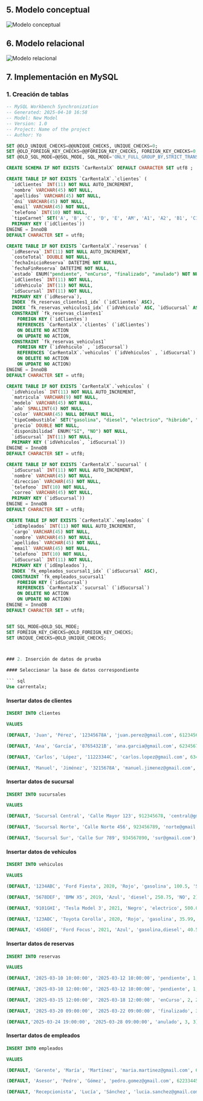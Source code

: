 ## 5. Modelo conceptual

![Modelo conceptual](./capturas/modelo.conceptual.png)

## 6. Modelo relacional

![Modelo relacional](./capturas/modelo.relacional.png)

## 7. Implementación en MySQL

### 1. Creación de tablas

```sql
-- MySQL Workbench Synchronization
-- Generated: 2025-04-10 16:58
-- Model: New Model
-- Version: 1.0
-- Project: Name of the project
-- Author: Yo

SET @OLD_UNIQUE_CHECKS=@@UNIQUE_CHECKS, UNIQUE_CHECKS=0;
SET @OLD_FOREIGN_KEY_CHECKS=@@FOREIGN_KEY_CHECKS, FOREIGN_KEY_CHECKS=0;
SET @OLD_SQL_MODE=@@SQL_MODE, SQL_MODE='ONLY_FULL_GROUP_BY,STRICT_TRANS_TABLES,NO_ZERO_IN_DATE,NO_ZERO_DATE,ERROR_FOR_DIVISION_BY_ZERO,NO_ENGINE_SUBSTITUTION';

CREATE SCHEMA IF NOT EXISTS `CarRentalX` DEFAULT CHARACTER SET utf8 ;

CREATE TABLE IF NOT EXISTS `CarRentalX`.`clientes` (
  `idClientes` INT(11) NOT NULL AUTO_INCREMENT,
  `nombre` VARCHAR(45) NOT NULL,
  `apellidos` VARCHAR(45) NOT NULL,
  `dni` VARCHAR(45) NOT NULL,
  `email` VARCHAR(45) NOT NULL,
  `telefono` INT(10) NOT NULL,
  `tipoCarnet` SET('A', 'B', 'C', 'D', 'E', 'AM', 'A1', 'A2', 'B1', 'C1', 'D1', 'BE', 'C1E', 'CE', 'D1E', 'DE') NOT NULL,
  PRIMARY KEY (`idClientes`))
ENGINE = InnoDB
DEFAULT CHARACTER SET = utf8;

CREATE TABLE IF NOT EXISTS `CarRentalX`.`reservas` (
  `idReserva` INT(11) NOT NULL AUTO_INCREMENT,
  `costeTotal` DOUBLE NOT NULL,
  `fechaInicioReserva` DATETIME NOT NULL,
  `fechaFinReserva` DATETIME NOT NULL,
  `estado` ENUM("pendiente", "enCurso", "finalizado", "anulado") NOT NULL,
  `idClientes` INT(11) NOT NULL,
  `idVehiculo` INT(11) NOT NULL,
  `idSucursal` INT(11) NOT NULL,
  PRIMARY KEY (`idReserva`),
  INDEX `fk_reservas_clientes1_idx` (`idClientes` ASC),
  INDEX `fk_reservas_vehiculos1_idx` (`idVehiculo` ASC, `idSucursal` ASC),
  CONSTRAINT `fk_reservas_clientes1`
    FOREIGN KEY (`idClientes`)
    REFERENCES `CarRentalX`.`clientes` (`idClientes`)
    ON DELETE NO ACTION
    ON UPDATE NO ACTION,
  CONSTRAINT `fk_reservas_vehiculos1`
    FOREIGN KEY (`idVehiculo` , `idSucursal`)
    REFERENCES `CarRentalX`.`vehiculos` (`idVehiculos` , `idSucursal`)
    ON DELETE NO ACTION
    ON UPDATE NO ACTION)
ENGINE = InnoDB
DEFAULT CHARACTER SET = utf8;

CREATE TABLE IF NOT EXISTS `CarRentalX`.`vehiculos` (
  `idVehiculos` INT(11) NOT NULL AUTO_INCREMENT,
  `matricula` VARCHAR(9) NOT NULL,
  `modelo` VARCHAR(45) NOT NULL,
  `año` SMALLINT(4) NOT NULL,
  `color` VARCHAR(45) NULL DEFAULT NULL,
  `tipoCombustible` SET("gasolina", "diesel", "electrico", "hibrido", "gas", "hidrogeno") NOT NULL,
  `precio` DOUBLE NOT NULL,
  `disponibilidad` ENUM("SI", "NO") NOT NULL,
  `idSucursal` INT(11) NOT NULL,
  PRIMARY KEY (`idVehiculos`, `idSucursal`))
ENGINE = InnoDB
DEFAULT CHARACTER SET = utf8;

CREATE TABLE IF NOT EXISTS `CarRentalX`.`sucursal` (
  `idSucursal` INT(11) NOT NULL AUTO_INCREMENT,
  `nombre` VARCHAR(45) NOT NULL,
  `direccion` VARCHAR(45) NOT NULL,
  `telefono` INT(10) NOT NULL,
  `correo` VARCHAR(45) NOT NULL,
  PRIMARY KEY (`idSucursal`))
ENGINE = InnoDB
DEFAULT CHARACTER SET = utf8;

CREATE TABLE IF NOT EXISTS `CarRentalX`.`empleados` (
  `idEmpleados` INT(11) NOT NULL AUTO_INCREMENT,
  `cargo` VARCHAR(45) NOT NULL,
  `nombre` VARCHAR(45) NOT NULL,
  `apellidos` VARCHAR(45) NOT NULL,
  `email` VARCHAR(45) NOT NULL,
  `telefono` INT(10) NOT NULL,
  `idSucursal` INT(11) NOT NULL,
  PRIMARY KEY (`idEmpleados`),
  INDEX `fk_empleados_sucursal1_idx` (`idSucursal` ASC),
  CONSTRAINT `fk_empleados_sucursal1`
    FOREIGN KEY (`idSucursal`)
    REFERENCES `CarRentalX`.`sucursal` (`idSucursal`)
    ON DELETE NO ACTION
    ON UPDATE NO ACTION)
ENGINE = InnoDB
DEFAULT CHARACTER SET = utf8;


SET SQL_MODE=@OLD_SQL_MODE;
SET FOREIGN_KEY_CHECKS=@OLD_FOREIGN_KEY_CHECKS;
SET UNIQUE_CHECKS=@OLD_UNIQUE_CHECKS;



### 2. Inserción de datos de prueba

#### Seleccionar la base de datos correspondiente

``` sql
Use carrentalx;
```
#### Insertar datos de clientes
``` sql
INSERT INTO clientes 

VALUES   

(DEFAULT, 'Juan', 'Pérez', '12345678A', 'juan.perez@gmail.com', 612345678, 'A'),  

(DEFAULT, 'Ana', 'García', '87654321B', 'ana.garcia@gmail.com', 623456789, 'B'),  

(DEFAULT, 'Carlos', 'López', '11223344C', 'carlos.lopez@gmail.com', 634567890, 'C'), 

(DEFAULT, 'Manuel', 'Jiménez', '3215678A', 'manuel.jimenez@gmail.com', 652145423, 'A,B');
```
#### Insertar datos de sucursal
``` sql
INSERT INTO sucursales 

VALUES  

(DEFAULT, 'Sucursal Central', 'Calle Mayor 123', 912345678, 'central@gmail.com'), 

(DEFAULT, 'Sucursal Norte', 'Calle Norte 456', 923456789, 'norte@gmail.com'), 

(DEFAULT, 'Sucursal Sur', 'Calle Sur 789', 934567890, 'sur@gmail.com'); 
```
#### Insertar datos de vehículos
``` sql
INSERT INTO vehiculos 

VALUES  

(DEFAULT, '1234ABC', 'Ford Fiesta', 2020, 'Rojo', 'gasolina', 100.5, 'SI', 1), 

(DEFAULT, '5678DEF', 'BMW X5', 2019, 'Azul', 'diesel', 250.75, 'NO', 2), 

(DEFAULT, '9101GHI', 'Tesla Model 3', 2021, 'Negro', 'electrico', 500.0, 'SI', 3), 

(DEFAULT, '123ABC', 'Toyota Corolla', 2020, 'Rojo', 'gasolina', 35.99, 'SI', 1), 

(DEFAULT, '456DEF', 'Ford Focus', 2021, 'Azul', 'gasolina,diesel', 40.50, 'SI', 2);
```
#### Insertar datos de reservas
``` sql
INSERT INTO reservas 

VALUES  

(DEFAULT, '2025-03-10 10:00:00', '2025-03-12 10:00:00', 'pendiente', 1, 1), 

(DEFAULT, '2025-03-10 12:00:00', '2025-03-12 10:00:00', 'pendiente', 1, 1), 

(DEFAULT, '2025-03-15 12:00:00', '2025-03-18 12:00:00', 'enCurso', 2, 2), 

(DEFAULT, '2025-03-20 09:00:00', '2025-03-22 09:00:00', 'finalizado', 3, 3), 

(DEFAULT,'2025-03-24 19:00:00', '2025-03-28 09:00:00', 'anulado', 3, 3);
```
#### Insertar datos de empleados
``` sql
INSERT INTO empleados 

VALUES  

(DEFAULT, 'Gerente', 'María', 'Martínez', 'maria.martinez@gmail.com', 611223344, 1), 

(DEFAULT, 'Asesor', 'Pedro', 'Gómez', 'pedro.gomez@gmail.com', 622334455, 2), 

(DEFAULT, 'Recepcionista', 'Lucía', 'Sánchez', 'lucia.sanchez@gmail.com', 633445566, 3) 
```
